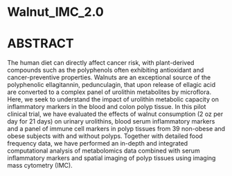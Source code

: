 # Walnut_IMC_2.0

# ABSTRACT 
  The human diet can directly affect cancer risk, with plant-derived compounds such as the polyphenols often exhibiting antioxidant and cancer-preventive properties. Walnuts are an exceptional source of the polyphenolic ellagitannin, pedunculagin, that upon release of ellagic acid are converted to a complex panel of urolithin metabolites by microflora. Here, we seek to understand the impact of urolithin metabolic capacity on inflammatory markers in the blood and colon polyp tissue. 
  In this pilot clinical trial, we have evaluated the effects of walnut consumption (2 oz per day for 21 days) on urinary urolithins, blood serum inflammatory markers and a panel of immune cell markers in polyp tissues from 39 non-obese and obese subjects with and without polyps. Together with detailed food frequency data, we have performed an in-depth and integrated computational analysis of metabolomics data combined with serum inflammatory markers and spatial imaging of polyp tissues using imaging mass cytometry (IMC). 

